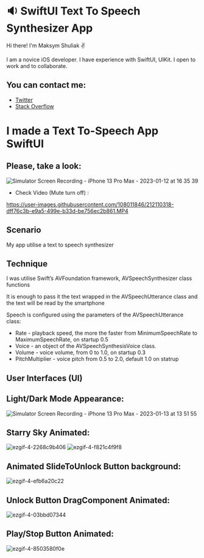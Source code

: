 # :sound: SwiftUI Text To Speech Synthesizer App
 Hi there! I'm Maksym Shuliak ✌️
 
 I am a novice iOS developer.
 I have experience with SwiftUI, UIKit. I open to work and to collaborate.
 ## You can contact me: 
* [Twitter](https://twitter.com/MaxSh69264556)
* [Stack Overflow](https://stackoverflow.com/users/19256991/max-sh)

# I made a Text To-Speech App SwiftUI

## Please, take a look: 

![Simulator Screen Recording - iPhone 13 Pro Max - 2023-01-12 at 16 35 39](https://user-images.githubusercontent.com/108011846/212094721-0aeccfe2-0978-4f7a-a203-b97bb86b2eac.gif)

* Check Video (Mute turn off) :

https://user-images.githubusercontent.com/108011846/212110318-dff76c3b-e9a5-499e-b33d-be756ec2b861.MP4

## Scenario
My app utilise a text to speech synthesizer

## Technique
I was utilise Swift’s AVFoundation framework,  AVSpeechSynthesizer class functions

It is enough to pass it the text wrapped in the AVSpeechUtterance class and the text will be read by the smartphone

Speech is configured using the parameters of the AVSpeechUtterance class:
- Rate - playback speed, the more the faster from MinimumSpeechRate to MaximumSpeechRate, on startup 0.5
- Voice - an object of the AVSpeechSynthesisVoice class.
- Volume - voice volume, from 0 to 1.0, on startup 0.3
- PitchMultiplier - voice pitch from 0.5 to 2.0, default 1.0 on statrup

## User Interfaces (UI)
## Light/Dark Mode Appearance:

![Simulator Screen Recording - iPhone 13 Pro Max - 2023-01-13 at 13 51 55](https://user-images.githubusercontent.com/108011846/212314362-da80e90e-d0b5-4146-ad08-110f2b04e6d0.gif)

## Starry Sky Animated: 

![ezgif-4-2268c9b406](https://user-images.githubusercontent.com/108011846/212106855-07ec3286-072a-4924-8395-ce441879f67b.gif)
![ezgif-4-f821c4f9f8](https://user-images.githubusercontent.com/108011846/212135483-5f6fe5df-2ec7-4879-92f1-d303bde5ea38.gif)

## Animated SlideToUnlock Button background: 

![ezgif-4-efb6a20c22](https://user-images.githubusercontent.com/108011846/212135917-aff765b7-48df-49e4-9b02-344cd91eada2.gif)

## Unlock Button DragComponent Animated: 

![ezgif-4-03bbd07344](https://user-images.githubusercontent.com/108011846/212136170-f4b4aae3-fbd8-41fb-b1a9-f08d7abd02e3.gif)

## Play/Stop Button Animated: 

![ezgif-4-8503580f0e](https://user-images.githubusercontent.com/108011846/212105577-28058ce2-686f-4c36-a97d-358867ada7a7.gif)



